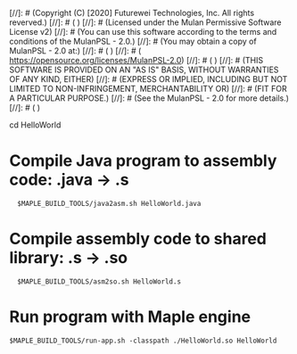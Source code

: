 [//]: # (Copyright (C) [2020] Futurewei Technologies, Inc. All rights reverved.)
[//]: # ( )
[//]: # (Licensed under the Mulan Permissive Software License v2)
[//]: # (You can use this software according to the terms and conditions of the MulanPSL - 2.0.)
[//]: # (You may obtain a copy of MulanPSL - 2.0 at:)
[//]: # ( )
[//]: # (  https://opensource.org/licenses/MulanPSL-2.0)
[//]: # ( )
[//]: # (THIS SOFTWARE IS PROVIDED ON AN "AS IS" BASIS, WITHOUT WARRANTIES OF ANY KIND, EITHER)
[//]: # (EXPRESS OR IMPLIED, INCLUDING BUT NOT LIMITED TO NON-INFRINGEMENT, MERCHANTABILITY OR)
[//]: # (FIT FOR A PARTICULAR PURPOSE.)
[//]: # (See the MulanPSL - 2.0 for more details.)
[//]: # ( )

cd HelloWorld

# Compile Java program to assembly code: .java -> .s

```
  $MAPLE_BUILD_TOOLS/java2asm.sh HelloWorld.java
```
# Compile assembly code to shared library: .s -> .so
```
  $MAPLE_BUILD_TOOLS/asm2so.sh HelloWorld.s
```

# Run program with Maple engine
```
$MAPLE_BUILD_TOOLS/run-app.sh -classpath ./HelloWorld.so HelloWorld
```

